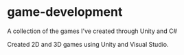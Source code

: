# game-development
A collection of the games I've created through Unity and C#

Created 2D and 3D games using Unity and Visual Studio. 
